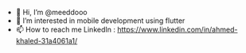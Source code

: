 - 👋 Hi, I’m @meeddooo
- 👀 I’m interested in mobile development using flutter
- 📫 How to reach me LinkedIn : https://www.linkedin.com/in/ahmed-khaled-31a4061a1/

<!---
meeddooo/meeddooo is a ✨ special ✨ repository because its `README.md` (this file) appears on your GitHub profile.
You can click the Preview link to take a look at your changes.
--->
